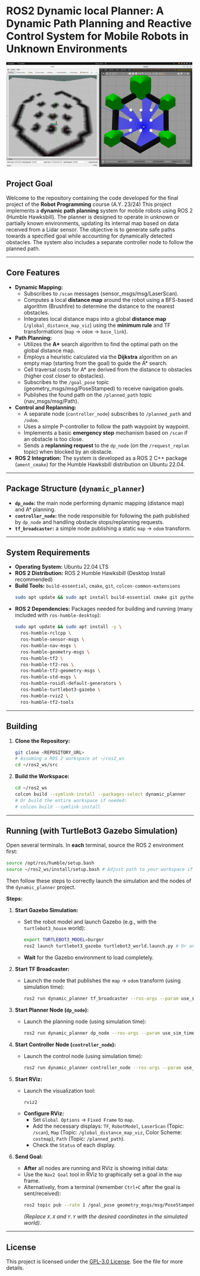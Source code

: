 # ROS2 Dynamic local Planner: A Dynamic Path Planning and Reactive Control System for Mobile Robots in Unknown Environments

<img src="https://github.com/GianmarcoDonnesi/ROS2-Dynamic-local-Planner/blob/main/demo.png" alt="Example Image" width="500"/>


## Project Goal
Welcome to the repository containing the code developed for the final project of the **Robot Programming** course (A.Y. 23/24)
This project implements a **dynamic path planning** system for mobile robots using ROS 2 (Humble Hawksbill). The planner is designed to operate in unknown or partially known environments, updating its internal map based on data received from a Lidar sensor.
The objective is to generate safe paths towards a specified goal while accounting for dynamically detected obstacles. The system also includes a separate controller node to follow the planned path.

---

## Core Features

* **Dynamic Mapping:**
    * Subscribes to `/scan` messages (sensor_msgs/msg/LaserScan).
    * Computes a local **distance map** around the robot using a BFS-based algorithm (Brushfire) to determine the distance to the nearest obstacles.
    * Integrates local distance maps into a global **distance map** (`/global_distance_map_viz`) using the **minimum rule** and TF transformations (`map` -> `odom` -> `base_link`).
* **Path Planning:**
    * Utilizes the **A\*** search algorithm to find the optimal path on the global distance map.
    * Employs a heuristic calculated via the **Dijkstra** algorithm on an empty map (starting from the goal) to guide the A\* search.
    * Cell traversal costs for A\* are derived from the distance to obstacles (higher cost closer to obstacles).
    * Subscribes to the `/goal_pose` topic (geometry_msgs/msg/PoseStamped) to receive navigation goals.
    * Publishes the found path on the `/planned_path` topic (nav_msgs/msg/Path).
* **Control and Replanning:**
    * A separate node (`controller_node`) subscribes to `/planned_path` and `/odom`.
    * Uses a simple P-controller to follow the path waypoint by waypoint.
    * Implements a basic **emergency stop** mechanism based on `/scan` if an obstacle is too close.
    * Sends a **replanning request** to the `dp_node` (on the `/request_replan` topic) when blocked by an obstacle.
* **ROS 2 Integration:** The system is developed as a ROS 2 C++ package (`ament_cmake`) for the Humble Hawksbill distribution on Ubuntu 22.04.

---

## Package Structure (`dynamic_planner`)

* **`dp_node`:** the main node performing dynamic mapping (distance map) and A* planning.
* **`controller_node`:** the node responsible for following the path published by `dp_node` and handling obstacle stops/replanning requests.
* **`tf_broadcaster`:** a simple node publishing a static `map` -> `odom` transform.

---

## System Requirements

* **Operating System:** Ubuntu 22.04 LTS
* **ROS 2 Distribution:** ROS 2 Humble Hawksbill (Desktop Install recommended)
* **Build Tools:** `build-essential`, `cmake`, `git`, `colcon-common-extensions`
    ```bash
    sudo apt update && sudo apt install build-essential cmake git python3-colcon-common-extensions
    ```
* **ROS 2 Dependencies:** Packages needed for building and running (many included with `ros-humble-desktop`):
    ```bash
    sudo apt update && sudo apt install -y \
      ros-humble-rclcpp \
      ros-humble-sensor-msgs \
      ros-humble-nav-msgs \
      ros-humble-geometry-msgs \
      ros-humble-tf2 \
      ros-humble-tf2-ros \
      ros-humble-tf2-geometry-msgs \
      ros-humble-std-msgs \
      ros-humble-rosidl-default-generators \
      ros-humble-turtlebot3-gazebo \
      ros-humble-rviz2 \
      ros-humble-tf2-tools
    ```
---

## Building

1.  **Clone the Repository:**
    ```bash
    git clone <REPOSITORY_URL> 
    # Assuming a ROS 2 workspace at ~/ros2_ws
    cd ~/ros2_ws/src
    ```

2.  **Build the Workspace:**
    ```bash
    cd ~/ros2_ws
    colcon build --symlink-install --packages-select dynamic_planner
    # Or build the entire workspace if needed:
    # colcon build --symlink-install
    ```
---

## Running (with TurtleBot3 Gazebo Simulation)

Open several terminals. In **each** terminal, source the ROS 2 environment first:

```bash
source /opt/ros/humble/setup.bash
source ~/ros2_ws/install/setup.bash # Adjust path to your workspace if different
```

Then follow these steps to correctly launch the simulation and the nodes of the `dynamic_planner` project.

**Steps:**

1. **Start Gazebo Simulation:**
    * Set the robot model and launch Gazebo (e.g., with the `turtlebot3_house` world):
        ```bash
        export TURTLEBOT3_MODEL=burger
        ros2 launch turtlebot3_gazebo turtlebot3_world.launch.py # Or another world launch file
        ```
    * **Wait** for the Gazebo environment to load completely.

2. **Start TF Broadcaster:**
    * Launch the node that publishes the `map` -> `odom` transform (using simulation time):
        ```bash
        ros2 run dynamic_planner tf_broadcaster --ros-args --param use_sim_time:=true
        ```

3. **Start Planner Node (`dp_node`):**
    * Launch the planning node (using simulation time):
        ```bash
        ros2 run dynamic_planner dp_node --ros-args --param use_sim_time:=true
        ```

4. **Start Controller Node (`controller_node`):**
    * Launch the control node (using simulation time):
        ```bash
        ros2 run dynamic_planner controller_node --ros-args --param use_sim_time:=true
        ```

5. **Start RViz:**
    * Launch the visualization tool:
        ```bash
        rviz2
        ```
    * **Configure RViz:**
        * Set `Global Options` -> `Fixed Frame` to `map`.
        * Add the necessary displays: `TF`, `RobotModel`, `LaserScan` (Topic: `/scan`), `Map` (Topic: `/global_distance_map_viz`, Color Scheme: `costmap`), `Path` (Topic: `/planned_path`).
        * Check the `Status` of each display.

6. **Send Goal:**
    * **After** all nodes are running and RViz is showing initial data:
    * Use the `Nav2 Goal` tool in RViz to graphically set a goal in the `map` frame.
    * Alternatively, from a terminal (remember `Ctrl+C` after the goal is sent/received):
        ```bash
        ros2 topic pub --rate 1 /goal_pose geometry_msgs/msg/PoseStamped '{header: {frame_id: "map"}, pose: {position: {x: X.X, y: Y.Y, z: 0.0}, orientation: {w: 1.0}}}'
        ```
        *(Replace `X.X` and `Y.Y` with the desired coordinates in the simulated world)*.

---

## **License**
This project is licensed under the [GPL-3.0 License](LICENSE). See the file for more details.
